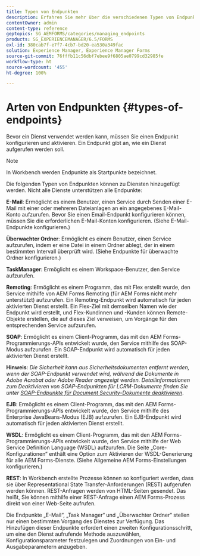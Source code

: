 ```yaml
---
title: Typen von Endpunkten
description: Erfahren Sie mehr über die verschiedenen Typen von Endpunkten. Verschiedene Typen von Endpunkten wie E-Mail, überwachter Ordner und viele andere können zu Diensten hinzugefügt werden.
contentOwner: admin
content-type: reference
geptopics: SG_AEMFORMS/categories/managing_endpoints
products: SG_EXPERIENCEMANAGER/6.5/FORMS
exl-id: 380cab7f-e7f7-4cb7-bd20-ea530a349fac
solution: Experience Manager, Experience Manager Forms
source-git-commit: 76fffb11c56dbf7ebee9f6805ae0799cd32985fe
workflow-type: ht
source-wordcount: '455'
ht-degree: 100%

---
```


# Arten von Endpunkten {#types-of-endpoints}

Bevor ein Dienst verwendet werden kann, müssen Sie einen Endpunkt konfigurieren und aktivieren. Ein Endpunkt gibt an, wie ein Dienst aufgerufen werden soll.

>[!NOTE]
>
>In Workbench werden Endpunkte als Startpunkte bezeichnet.

Die folgenden Typen von Endpunkten können zu Diensten hinzugefügt werden. Nicht alle Dienste unterstützen alle Endpunkte:

**E-Mail**: Ermöglicht es einem Benutzer, einen Service durch Senden einer E-Mail mit einer oder mehreren Dateianlagen an ein angegebenes E-Mail-Konto aufzurufen. Bevor Sie einen Email-Endpunkt konfigurieren können, müssen Sie die erforderlichen E-Mail-Konten konfigurieren. (Siehe E-Mail-Endpunkte konfigurieren.)

**Überwachter Ordner**: Ermöglicht es einem Benutzer, einen Service aufzurufen, indem er eine Datei in einem Ordner ablegt, der in einem bestimmten Intervall überprüft wird. (Siehe Endpunkte für überwachte Ordner konfigurieren.)

**TaskManager**: Ermöglicht es einem Workspace-Benutzer, den Service aufzurufen.

**Remoting**: Ermöglicht es einem Programm, das mit Flex erstellt wurde, den Service mithilfe von AEM Forms Remoting (für AEM Forms nicht mehr unterstützt) aufzurufen. Ein Remoting-Endpunkt wird automatisch für jeden aktivierten Dienst erstellt. Ein Flex-Ziel mit demselben Namen wie der Endpunkt wird erstellt, und Flex-Kundinnen und -Kunden können Remote-Objekte erstellen, die auf dieses Ziel verweisen, um Vorgänge für den entsprechenden Service aufzurufen.

**SOAP**: Ermöglicht es einem Client-Programm, das mit den AEM Forms-Programmierungs-APIs entwickelt wurde, den Service mithilfe des SOAP-Modus aufzurufen. Ein SOAP-Endpunkt wird automatisch für jeden aktivierten Dienst erstellt. 

**Hinweis**: *Die Sicherheit kann aus Sicherheitsdokumenten entfernt werden, wenn der SOAP-Endpunkt verwendet wird, während die Dokumente in Adobe Acrobat oder Adobe Reader angezeigt werden. Detailinformationen zum Deaktivieren von SOAP-Endpunkten für LCRM-Dokumente finden Sie unter [SOAP-Endpunkte für Document Security-Dokumente deaktivieren](/help/forms/using/admin-help/configuring-client-server-options.md#disable-soap-endpoints-for-document-security-documents)*.

**EJB**: Ermöglicht es einem Client-Programm, das mit den AEM Forms-Programmierungs-APIs entwickelt wurde, den Service mithilfe des Enterprise JavaBeans-Modus (EJB) aufzurufen. Ein EJB-Endpunkt wird automatisch für jeden aktivierten Dienst erstellt.

**WSDL**: Ermöglicht es einem Client-Programm, das mit den AEM Forms-Programmierungs-APIs entwickelt wurde, den Service mithilfe der Web Service Definition Language (WSDL) aufzurufen. Die Seite „Core-Konfigurationen“ enthält eine Option zum Aktivieren der WSDL-Generierung für alle AEM Forms-Dienste. (Siehe Allgemeine AEM Forms-Einstellungen konfigurieren.)

**REST**: In Workbench erstellte Prozesse können so konfiguriert werden, dass sie über Representational State Transfer-Anforderungen (REST) aufgerufen werden können. REST-Anfragen werden von HTML-Seiten gesendet. Das heißt, Sie können mithilfe einer REST-Anfrage einen AEM Forms-Prozess direkt von einer Web-Seite aufrufen. 

Die Endpunkte „E-Mail“, „Task Manager“ und „Überwachter Ordner“ stellen nur einen bestimmten Vorgang des Dienstes zur Verfügung. Das Hinzufügen dieser Endpunkte erfordert einen zweiten Konfigurationsschritt, um eine den Dienst aufrufende Methode auszuwählen, Konfigurationsparameter festzulegen und Zuordnungen von Ein- und Ausgabeparametern anzugeben.
